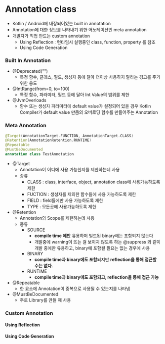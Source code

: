 # Annotation class

- Kotlin / Android에 내장되어있는 built in annotation
- Annotation에 대한 정보를 나타내기 위한 어노테이션인 meta annotation
- 개발자가 직접 만드는 custom annotation
  - Using Reflection : 런타임시 실행중인 class, function, property 를 참조
  - Using Code Generation



### Built In Annotation

- @Deprecated("") 
  - 특정 함수, 클래스, 필드, 생성자 등에 달아 더이상 사용하지 말라는 경고를 주기위한 용도
- @IntRange(from=0, to=100)
  - 특정 함수, 파라미터, 필드 등에 달아 Int Value의 범위를 제한
- @JvmOverloads
  - 함수 또는 생성자 파라미터에 default value가 설정되어 있을 경우 Kotlin Compiler가 default value 만큼의 오버로딩 함수를 만들어주는 Annotation



### Meta Annotation

~~~kotlin
@Target(AnnotationTarget.FUNCTION, AnnotationTarget.CLASS)
@Retention(AnnotationRetention.RUNTIME)
@Repeatable
@MustBeDocumented
annotation class TestAnnotation
~~~

- @Target
  - Annotation이 어디에 사용 가능한지를 제한하는데 사용
  - 종류
    - CLASS : class, interface, object, annotation class에 사용가능하도록 제한
    - FUCTION : 생성자를 제외한 함수들에 사용 가능하도록 제한
    - FIELD : field들에만 사용 가능하도록 제한
    - TYPE : 모든곳에 사용가능하도록 제한
- @Retention
  - Annotation의 Scope를 제한하는데 사용
  - 종류
    - SOURCE
      - **compile time 에만** 유용하며 빌드된 binary에는 포함되지 않는다
      - 개발중에 warning이 뜨는 걸 보이지 않도록 하는 @suppress 와 같이 개발 중에만 유용하고, binary에 포함될 필요는 없는 경우에 사용
    - BINARY
      - **compile time과 binary에도 포함**되지만 **reflection을 통해 접근할 수는 없다.**
    - RUNTIME
      - **compile time과 binary에도 포함되고, reflection을 통해 접근 가능**
- @Repeatable
  - 한 요소에 Annotation이 중복으로 사용될 수 있는지를 나타냄
- @MustBeDocumented
  - 주로 Library를 만들 때 사용



### Custom Annotation

#### Using Reflection

#### Using Code Generation

